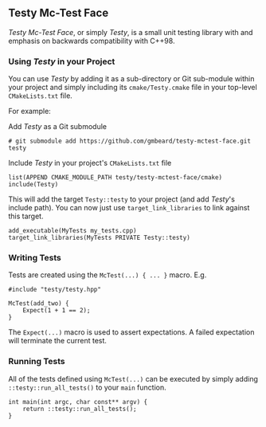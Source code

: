 Testy Mc-Test Face
---

*Testy Mc-Test Face*, or simply *Testy*, is a small unit testing library with 
and emphasis on backwards compatibility with C++98.

### Using *Testy* in your Project
You can use *Testy* by adding it as a sub-directory or Git sub-module within 
your project and simply including its `cmake/Testy.cmake` file in your 
top-level `CMakeLists.txt` file.

For example:

Add *Testy* as a Git submodule

    # git submodule add https://github.com/gmbeard/testy-mctest-face.git testy

Include *Testy* in your project's `CMakeLists.txt` file

    list(APPEND CMAKE_MODULE_PATH testy/testy-mctest-face/cmake)
    include(Testy)

This will add the target `Testy::testy` to your project (and add *Testy*'s
include path). You can now just use `target_link_libraries` to link against 
this target.

    add_executable(MyTests my_tests.cpp)
    target_link_libraries(MyTests PRIVATE Testy::testy)

### Writing Tests
Tests are created using the `McTest(...) { ... }` macro. E.g.

    #include "testy/testy.hpp"

    McTest(add_two) {
        Expect(1 + 1 == 2);
    }

The `Expect(...)` macro is used to assert expectations. A failed expectation 
will terminate the current test.

### Running Tests
All of the tests defined using `McTest(...)` can be executed by simply adding 
`::testy::run_all_tests()` to your `main` function.

    int main(int argc, char const** argv) {
        return ::testy::run_all_tests();
    }
